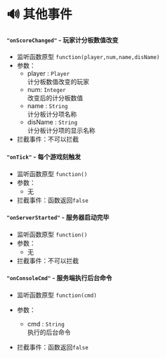 # 🔊 其他事件

#### `"onScoreChanged"` - 玩家计分板数值改变

- 监听函数原型
  `function(player,num,name,disName)`
- 参数：
  - player : `Player`  
    计分板数值改变的玩家
  - num: `Integer`  
    改变后的计分板数值
  - name : `String`  
    计分板计分项名称
  - disName : `String`  
    计分板计分项的显示名称
- 拦截事件：不可以拦截



#### `"onTick"` - 每个游戏刻触发

- 监听函数原型
  `function()`
- 参数：
  - 无
- 拦截事件：函数返回`false`



#### `"onServerStarted"` - 服务器启动完毕

- 监听函数原型
  `function()`
- 参数：
  - 无
- 拦截事件：不可以拦截



#### `"onConsoleCmd"` - 服务端执行后台命令

- 监听函数原型
  `function(cmd)`
- 参数：
  - cmd : `String`  
    执行的后台命令

- 拦截事件：函数返回`false`
